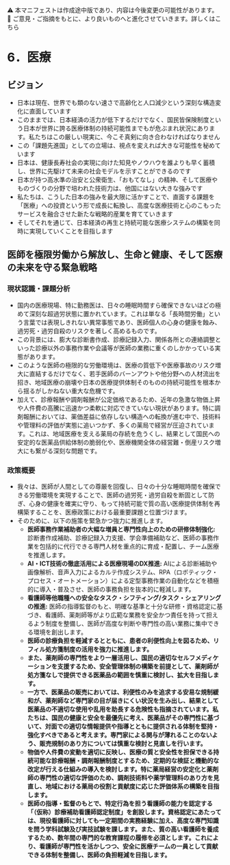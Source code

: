 ⚠️ 本マニフェストは作成途中版であり、内容は今後変更の可能性があります。  
💬 ご意見・ご指摘をもとに、より良いものへと進化させていきます。詳しくはこちら

# 6．医療

## ビジョン

- 日本は現在、世界でも類のない速さで高齢化と人口減少という深刻な構造変化に直面しています  
- このままでは、日本経済の活力が低下するだけでなく、国民皆保険制度という日本が世界に誇る医療体制の持続可能性までもが危ぶまれ状況にあります。私たちはこの厳しい現実に、今こそ真剣に向き合わなければなりません  
- この「課題先進国」としての立場は、視点を変えれば大きな可能性を秘めています  
- 日本は、健康長寿社会の実現に向けた知見やノウハウを誰よりも早く蓄積し、世界に先駆けて未来の社会モデルを示すことができるのです  
- 日本が持つ高水準の治安と公衆衛生、「おもてなし」の精神、そして医療やものづくりの分野で培われた技術力は、他国にはない大きな強みです  
- 私たちは、こうした日本の強みを最大限に活かすことで、直面する課題を「医療」への投資という形で成長に転換し、高度な医療技術と心のこもったサービスを融合させた新たな戦略的産業を育てていきます  
- そしてそれを通じて、日本経済の再生と持続可能な医療システムの構築を同時に実現していくことを目指します

## 

## 医師を極限労働から解放し、生命と健康、そして医療の未来を守る緊急戦略

### 現状認識・課題分析

* 国内の医療現場、特に勤務医は、日々の睡眠時間すら確保できないほどの極めて深刻な超過労状態に置かれています。これは単なる「長時間労働」という言葉では表現しきれない異常事態であり、医師個人の心身の健康を蝕み、過労死・過労自殺のリスクを著しく高めるものです。
* この背景には、膨大な診断書作成、診療記録入力、関係各所との連絡調整といった診療以外の事務作業や会議等が医師の業務に重くのしかかっている実態があります。
* このような医師の極限的な労働環境は、医療の質低下や医療事故のリスク増大に直結するだけでなく、若手医師のバーンアウトや他分野への人材流出を招き、地域医療の崩壊や日本の医療提供体制そのものの持続可能性を根本から揺るがしかねない重大な危機です。
* 加えて、診療報酬や調剤報酬が公定価格であるため、近年の急激な物価上昇や人件費の高騰に迅速かつ柔軟に対応できていない現状があります。特に調剤報酬においては、薬価差益に依存しない構造への転換が進む中で、技術料や管理料の評価が実態に追いつかず、多くの薬局で経営が圧迫されています。これは、地域医療を支える薬局の存続を危うくし、結果として国民への安定的な医薬品供給体制の脆弱化や、医療機関全体の経営難・倒産リスク増大にも繋がる深刻な問題です。

### 政策概要

- 我々は、医師が人間としての尊厳を回復し、日々の十分な睡眠時間を確保できる労働環境を実現することで、医師の過労死・過労自殺を断固として防ぎ、心身の健康を確実に守り、もって持続可能で質の高い医療提供体制を再構築することを、医療政策における最重要課題と位置づけます。
- そのために、以下の施策を緊急かつ強力に推進します。
  - **医師事務作業補助者の大幅な増員と専門性向上のための研修体制強化:** 診断書作成補助、診療記録入力支援、学会準備補助など、医師の事務作業を包括的に代行できる専門人材を重点的に育成・配置し、チーム医療を推進します。
  - **AI・ICT技術の徹底活用による医療現場のDX推進:** AIによる診断補助や画像解析、音声入力によるカルテ作成システム、RPA（ロボティック・プロセス・オートメーション）による定型事務作業の自動化などを積極的に導入・普及させ、医師の事務負担を抜本的に軽減します。
  - **看護師等他職種への安全なタスク・シフティング/タスク・シェアリングの推進:** 医師の指導監督のもと、明確な基準と十分な研修・資格認定に基づき、看護師、薬剤師等がより広範な業務を安全かつ責任を持って担えるよう制度を整備し、医師が高度な判断や専門性の高い業務に集中できる環境を創出します。
  - **医師の診療負担を軽減するとともに、患者の利便性向上を図るため、リフィル処方箋制度の活用を強力に推進します。**
  - **また、薬剤師の専門性をより一層活用し、国民の適切なセルフメディケーションを支援するため、安全管理体制の構築を前提として、薬剤師が処方箋なしで提供できる医薬品の範囲を慎重に検討し、拡大を目指します。**
  - **一方で、医薬品の販売においては、利便性のみを追求する安易な規制緩和が、薬剤師など専門家の目が届きにくい状況を生み出し、結果として医薬品の不適切な使用や乱用を助長する危険性も指摘されています。私たちは、国民の健康と安全を最優先に考え、医薬品がその専門性に基づいて、対面での適切な情報提供や指導とともに提供される体制を堅持・強化すべきであると考えます。専門家による関与が薄れることのないよう、販売規制のあり方については慎重な検討と見直しを行います。**
  - **物価や人件費の変動を適切に反映し、医療の質と安全性を担保できる持続可能な診療報酬・調剤報酬制度とするため、定期的な検証と機動的な改定が行える仕組みの導入を検討します。特に薬局経営の安定化と薬剤師の専門性の適切な評価のため、調剤技術料や薬学管理料のあり方を見直し、地域における薬局の役割と貢献度に応じた評価体系の構築を目指します。**
  - **医師の指導・監督のもとで、特定行為を担う看護師の能力を認定する「（仮称）診療補助看護師認定制度」を創設します。資格認定にあたっては、現役看護師に対しても一定期間の実務経験に加え、高度な専門知識を問う学科試験及び実技試験を課します。また、質の高い看護師を養成するため、数年間の専門的な教育課程の履修を必須とします。これにより、看護師が専門性を活かしつつ、安全に医療チームの一員として貢献できる体制を整備し、医師の負担軽減を目指します。**